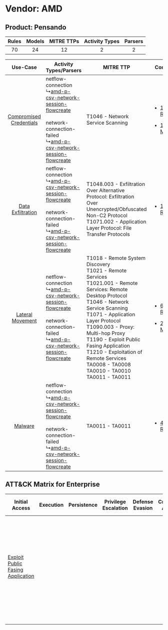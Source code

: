 Vendor: AMD
===========
Product: Pensando
-----------------
| Rules | Models | MITRE TTPs | Activity Types | Parsers |
|:-----:|:------:|:----------:|:--------------:|:-------:|
|  70   |   24   |     12     |       2        |    2    |

|    Use-Case    | Activity Types/Parsers    | MITRE TTP    | Content    |
|:----:| ---- | ---- | ---- |
| [Compromised Credentials](../../../UseCases/uc_compromised_credentials.md) |  netflow-connection<br> ↳[amd-p-csv-network-session-flowcreate](Ps/pC_amdpcsvnetworksessionflowcreate.md)<br><br> network-connection-failed<br> ↳[amd-p-csv-network-session-flowcreate](Ps/pC_amdpcsvnetworksessionflowcreate.md)<br> | T1046 - Network Service Scanning<br>    | [<ul><li>1 Rules</li></ul><ul><li>1 Models</li></ul>](RM/r_m_amd_pensando_Compromised_Credentials.md) |
|       [Data Exfiltration](../../../UseCases/uc_data_exfiltration.md)       |  netflow-connection<br> ↳[amd-p-csv-network-session-flowcreate](Ps/pC_amdpcsvnetworksessionflowcreate.md)<br><br> network-connection-failed<br> ↳[amd-p-csv-network-session-flowcreate](Ps/pC_amdpcsvnetworksessionflowcreate.md)<br> | T1048.003 - Exfiltration Over Alternative Protocol: Exfiltration Over Unencrypted/Obfuscated Non-C2 Protocol<br>T1071.002 - Application Layer Protocol: File Transfer Protocols<br>    | [<ul><li>1 Rules</li></ul>](RM/r_m_amd_pensando_Data_Exfiltration.md)    |
|        [Lateral Movement](../../../UseCases/uc_lateral_movement.md)        |  netflow-connection<br> ↳[amd-p-csv-network-session-flowcreate](Ps/pC_amdpcsvnetworksessionflowcreate.md)<br><br> network-connection-failed<br> ↳[amd-p-csv-network-session-flowcreate](Ps/pC_amdpcsvnetworksessionflowcreate.md)<br> | T1018 - Remote System Discovery<br>T1021 - Remote Services<br>T1021.001 - Remote Services: Remote Desktop Protocol<br>T1046 - Network Service Scanning<br>T1071 - Application Layer Protocol<br>T1090.003 - Proxy: Multi-hop Proxy<br>T1190 - Exploit Public Fasing Application<br>T1210 - Exploitation of Remote Services<br>TA0008 - TA0008<br>TA0010 - TA0010<br>TA0011 - TA0011<br> | [<ul><li>68 Rules</li></ul><ul><li>24 Models</li></ul>](RM/r_m_amd_pensando_Lateral_Movement.md)      |
|    [Malware](../../../UseCases/uc_malware.md)    |  netflow-connection<br> ↳[amd-p-csv-network-session-flowcreate](Ps/pC_amdpcsvnetworksessionflowcreate.md)<br><br> network-connection-failed<br> ↳[amd-p-csv-network-session-flowcreate](Ps/pC_amdpcsvnetworksessionflowcreate.md)<br> | TA0011 - TA0011<br>    | [<ul><li>4 Rules</li></ul>](RM/r_m_amd_pensando_Malware.md)    |

ATT&CK Matrix for Enterprise
----------------------------
| Initial Access                                                                         | Execution | Persistence | Privilege Escalation | Defense Evasion | Credential Access | Discovery                                                                                                                                                 | Lateral Movement                                                                                                                                                                                                                                          | Collection | Command and Control                                                                                                                                                                                                                                                                                                                  | Exfiltration                                                                                                                                                                                                                                         | Impact |
| -------------------------------------------------------------------------------------- | --------- | ----------- | -------------------- | --------------- | ----------------- | --------------------------------------------------------------------------------------------------------------------------------------------------------- | --------------------------------------------------------------------------------------------------------------------------------------------------------------------------------------------------------------------------------------------------------- | ---------- | ------------------------------------------------------------------------------------------------------------------------------------------------------------------------------------------------------------------------------------------------------------------------------------------------------------------------------------ | ---------------------------------------------------------------------------------------------------------------------------------------------------------------------------------------------------------------------------------------------------- | ------ |
| [Exploit Public Fasing Application](https://attack.mitre.org/techniques/T1190)<br><br> |           |             |                      |                 |                   | [Network Service Scanning](https://attack.mitre.org/techniques/T1046)<br><br>[Remote System Discovery](https://attack.mitre.org/techniques/T1018)<br><br> | [Exploitation of Remote Services](https://attack.mitre.org/techniques/T1210)<br><br>[Remote Services](https://attack.mitre.org/techniques/T1021)<br><br>[Remote Services: Remote Desktop Protocol](https://attack.mitre.org/techniques/T1021/001)<br><br> |            | [Application Layer Protocol: File Transfer Protocols](https://attack.mitre.org/techniques/T1071/002)<br><br>[Proxy: Multi-hop Proxy](https://attack.mitre.org/techniques/T1090/003)<br><br>[Application Layer Protocol](https://attack.mitre.org/techniques/T1071)<br><br>[Proxy](https://attack.mitre.org/techniques/T1090)<br><br> | [Exfiltration Over Alternative Protocol](https://attack.mitre.org/techniques/T1048)<br><br>[Exfiltration Over Alternative Protocol: Exfiltration Over Unencrypted/Obfuscated Non-C2 Protocol](https://attack.mitre.org/techniques/T1048/003)<br><br> |        |